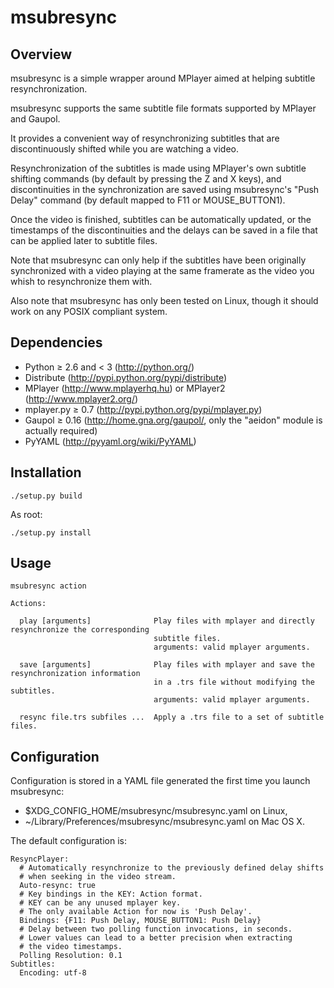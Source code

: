 msubresync
==========

Overview
--------

msubresync is a simple wrapper around MPlayer aimed at helping subtitle resynchronization.

msubresync supports the same subtitle file formats supported by MPlayer and Gaupol.

It provides a convenient way of resynchronizing subtitles that are discontinuously shifted
while you are watching a video.

Resynchronization of the subtitles is made using MPlayer's own subtitle shifting commands (by default by
pressing the Z and X keys), and discontinuities in the synchronization are saved using msubresync's
"Push Delay" command (by default mapped to F11 or MOUSE_BUTTON1).

Once the video is finished, subtitles can be automatically updated, or the timestamps of the discontinuities
and the delays can be saved in a file that can be applied later to subtitle files.

Note that msubresync can only help if the subtitles have been originally synchronized with
a video playing at the same framerate as the video you whish to resynchronize them with.

Also note that msubresync has only been tested on Linux, though it should work on any POSIX compliant
system.

Dependencies 
------------
- Python ≥ 2.6 and < 3 (http://python.org/)
- Distribute (http://pypi.python.org/pypi/distribute)
- MPlayer (http://www.mplayerhq.hu) or MPlayer2 (http://www.mplayer2.org/)
- mplayer.py ≥ 0.7 (http://pypi.python.org/pypi/mplayer.py)
- Gaupol ≥ 0.16 (http://home.gna.org/gaupol/, only the "aeidon" module is actually required)
- PyYAML (http://pyyaml.org/wiki/PyYAML)

Installation
------------

    ./setup.py build
As root:

    ./setup.py install

Usage
-----

    msubresync action
    
    Actions:
    
      play [arguments]              Play files with mplayer and directly resynchronize the corresponding
                                    subtitle files.
                                    arguments: valid mplayer arguments.
    
      save [arguments]              Play files with mplayer and save the resynchronization information
                                    in a .trs file without modifying the subtitles.
                                    arguments: valid mplayer arguments.
    
      resync file.trs subfiles ...  Apply a .trs file to a set of subtitle files.

Configuration
-------------

Configuration is stored in a YAML file generated the first time you launch msubresync:

- $XDG_CONFIG_HOME/msubresync/msubresync.yaml on Linux,
- ~/Library/Preferences/msubresync/msubresync.yaml on Mac OS X.

The default configuration is:

    ResyncPlayer:
      # Automatically resynchronize to the previously defined delay shifts
      # when seeking in the video stream.
      Auto-resync: true
      # Key bindings in the KEY: Action format.
      # KEY can be any unused mplayer key.
      # The only available Action for now is 'Push Delay'.
      Bindings: {F11: Push Delay, MOUSE_BUTTON1: Push Delay}
      # Delay between two polling function invocations, in seconds.
      # Lower values can lead to a better precision when extracting
      # the video timestamps.
      Polling Resolution: 0.1
    Subtitles:
      Encoding: utf-8
